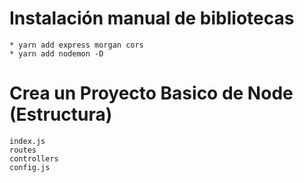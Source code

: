 # Instalación manual de bibliotecas

    * yarn add express morgan cors
    * yarn add nodemon -D

# Crea un Proyecto Basico de Node (Estructura)

    index.js
    routes
    controllers
    config.js



